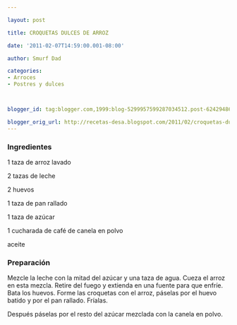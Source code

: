 ```yaml
---

layout: post

title: CROQUETAS DULCES DE ARROZ

date: '2011-02-07T14:59:00.001-08:00'

author: Smurf Dad

categories:
- Arroces
- Postres y dulces



blogger_id: tag:blogger.com,1999:blog-5299957599287034512.post-6242948608549362491

blogger_orig_url: http://recetas-desa.blogspot.com/2011/02/croquetas-dulces-de-arroz.html
---
```


<h3>Ingredientes</h3>

1 taza de arroz lavado

2 tazas de leche

2 huevos

1 taza de pan rallado

1 taza de azúcar

1 cucharada de café de canela en polvo

aceite

<h3>Preparación</h3>

Mezcle la leche con la mitad del azúcar y una taza de agua. Cueza el arroz en esta mezcla. Retire del fuego y extienda en una fuente para que enfríe. Bata los huevos. Forme las croquetas con el arroz, páselas por el huevo batido y por el pan rallado. Fríalas.

Después páselas por el resto del azúcar mezclada con la canela en polvo.